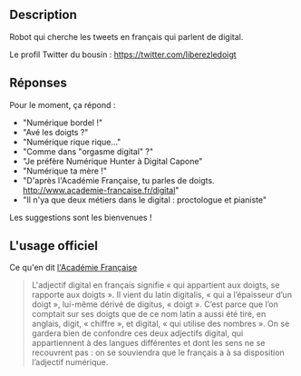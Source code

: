 ## Description

Robot qui cherche les tweets en français qui parlent de digital.

Le profil Twitter du bousin : https://twitter.com/liberezledoigt

## Réponses 

Pour le moment, ça répond :
* "Numérique bordel !"
* "Avé les doigts ?"
* "Numérique rique rique..."
* "Comme dans \"orgasme digital\" ?"
* "Je préfère Numérique Hunter à Digital Capone"
* "Numérique ta mère !"
* "D'après l'Académie Française, tu parles de doigts. http://www.academie-francaise.fr/digital"
* "Il n'ya que deux métiers dans le digital : proctologue et pianiste"

Les suggestions sont les bienvenues !

## L'usage officiel 

Ce qu'en dit [l'Académie Française](http://www.academie-francaise.fr/digital)

> L'adjectif digital en français signifie « qui appartient aux doigts, se rapporte aux doigts ». Il vient du latin digitalis, « qui a l’épaisseur d’un doigt », lui-même dérivé de digitus, « doigt ». C’est parce que l’on comptait sur ses doigts que de ce nom latin a aussi été tiré, en anglais, digit, « chiffre », et digital, « qui utilise des nombres ». On se gardera bien de confondre ces deux adjectifs digital, qui appartiennent à des langues différentes et dont les sens ne se recouvrent pas : on se souviendra que le français a à sa disposition l’adjectif numérique.